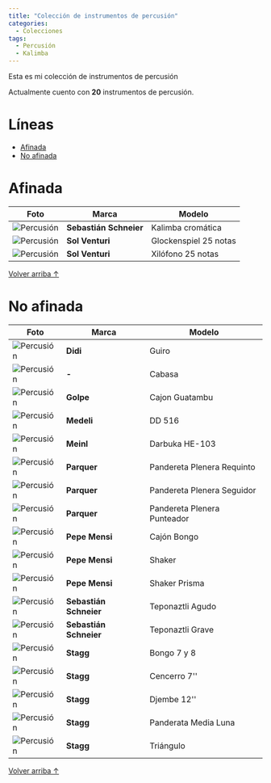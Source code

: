 ```yaml
---
title: "Colección de instrumentos de percusión"
categories:
  - Colecciones
tags:
  - Percusión
  - Kalimba
---
```


Esta es mi colección de instrumentos de percusión

Actualmente cuento con **20** instrumentos de percusión.

# Líneas

- [Afinada](#afinada)
- [No afinada](#no-afinada)

# Afinada

| Foto                                                                          | Marca                  | Modelo                |
| ----------------------------------------------------------------------------- | ---------------------- | --------------------- |
| ![Percusión](/assets/images/coleccion-percusion/kalimba.jpg)                  | **Sebastián Schneier** | Kalimba cromática     |
| ![Percusión](/assets/images/coleccion-percusion/sol-venturi-glockenspiel.jpg) | **Sol Venturi**        | Glockenspiel 25 notas |
| ![Percusión](/assets/images/coleccion-percusion/sol-venturi-xilofono.jpg)     | **Sol Venturi**        | Xilófono 25 notas     |

<a href="#líneas" class="back-to-top">Volver arriba ↑</a>

# No afinada

| Foto                                                                             | Marca                  | Modelo                      |
| -------------------------------------------------------------------------------- | ---------------------- | --------------------------- |
| ![Percusión](/assets/images/coleccion-percusion/didi-guiro.jpg)                  | **Didi**               | Guiro                       |
| ![Percusión](/assets/images/coleccion-percusion/cabasa.jpg)                      | **-**                  | Cabasa                      |
| ![Percusión](/assets/images/coleccion-percusion/golpe-cajon.jpg)                 | **Golpe**              | Cajon Guatambu              |
| ![Percusión](/assets/images/coleccion-percusion/medeli-bateria.jpg)              | **Medeli**             | DD 516                      |
| ![Percusión](/assets/images/coleccion-percusion/meinl-darbuka.jpg)               | **Meinl**              | Darbuka HE-103              |
| ![Percusión](/assets/images/coleccion-percusion/parquer-pandereta-requinto.jpg)  | **Parquer**            | Pandereta Plenera Requinto  |
| ![Percusión](/assets/images/coleccion-percusion/parquer-pandereta-seguidor.jpg)  | **Parquer**            | Pandereta Plenera Seguidor  |
| ![Percusión](/assets/images/coleccion-percusion/parquer-pandereta-punteador.jpg) | **Parquer**            | Pandereta Plenera Punteador |
| ![Percusión](/assets/images/coleccion-percusion/pepe-mensi-cajon-bongo.jpg)      | **Pepe Mensi**         | Cajón Bongo                 |
| ![Percusión](/assets/images/coleccion-percusion/shaker-madera.jpg)               | **Pepe Mensi**         | Shaker                      |
| ![Percusión](/assets/images/coleccion-percusion/shaker-prisma.jpg)               | **Pepe Mensi**         | Shaker Prisma               |
| ![Percusión](/assets/images/coleccion-percusion/teponaztli-agudo.jpg)            | **Sebastián Schneier** | Teponaztli Agudo            |
| ![Percusión](/assets/images/coleccion-percusion/teponaztli-grave.jpg)            | **Sebastián Schneier** | Teponaztli Grave            |
| ![Percusión](/assets/images/coleccion-percusion/stagg-bongo.jpg)                 | **Stagg**              | Bongo 7 y 8                 |
| ![Percusión](/assets/images/coleccion-percusion/stagg-cencerro.jpg)              | **Stagg**              | Cencerro 7''                |
| ![Percusión](/assets/images/coleccion-percusion/stagg-djembe.jpg)                | **Stagg**              | Djembe 12''                 |
| ![Percusión](/assets/images/coleccion-percusion/stagg-pandereta.jpg)             | **Stagg**              | Panderata Media Luna        |
| ![Percusión](/assets/images/coleccion-percusion/stagg-triangulo.jpg)             | **Stagg**              | Triángulo                   |

<a href="#líneas" class="back-to-top">Volver arriba ↑</a>
